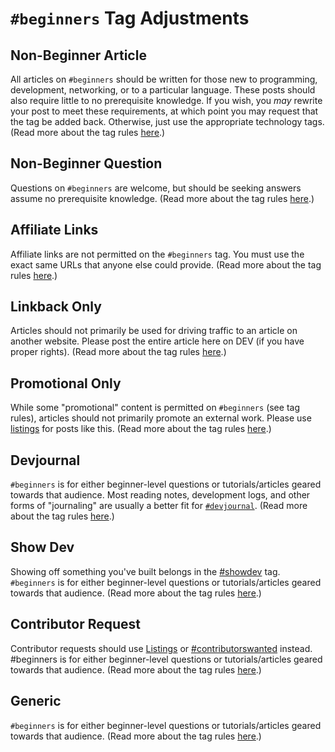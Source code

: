 # `#beginners` Tag Adjustments

## Non-Beginner Article

All articles on `#beginners` should be written for those new to programming, development, networking, or to a particular language. These posts should also require little to no prerequisite knowledge. If you wish, you *may* rewrite your post to meet these requirements, at which point you may request that the tag be added back. Otherwise, just use the appropriate technology tags. (Read more about the tag rules [here](https://dev.to/codemouse92/updated-beginner-tag-guidelines-1m2e).)

## Non-Beginner Question

Questions on `#beginners` are welcome, but should be seeking answers assume no prerequisite knowledge. (Read more about the tag rules [here](https://dev.to/codemouse92/updated-beginner-tag-guidelines-1m2e).)

## Affiliate Links

Affiliate links are not permitted on the `#beginners` tag. You must use the exact same URLs that anyone else could provide. (Read more about the tag rules [here](https://dev.to/codemouse92/updated-beginner-tag-guidelines-1m2e).)

## Linkback Only

Articles should not primarily be used for driving traffic to an article on another website. Please post the entire article here on DEV (if you have proper rights). (Read more about the tag rules [here](https://dev.to/codemouse92/updated-beginner-tag-guidelines-1m2e).)

## Promotional Only

While some "promotional" content is permitted on `#beginners` (see tag rules), articles should not primarily promote an external work. Please use [listings](https://dev.to/listings) for posts like this. (Read more about the tag rules [here](https://dev.to/codemouse92/updated-beginner-tag-guidelines-1m2e).)

## Devjournal

`#beginners` is for either beginner-level questions or tutorials/articles geared towards that audience. Most reading notes, development logs, and other forms of "journaling" are usually a better fit for [`#devjournal`](https://dev.to/t/devjournal). (Read more about the tag rules [here](https://dev.to/codemouse92/updated-beginner-tag-guidelines-1m2e).)

## Show Dev

Showing off something you've built belongs in the [#showdev](https://dev.to/t/showdev) tag. `#beginners` is for either beginner-level questions or tutorials/articles geared towards that audience. (Read more about the tag rules [here](https://dev.to/codemouse92/updated-beginner-tag-guidelines-1m2e).)

## Contributor Request

Contributor requests should use [Listings](https://dev.to) or [#contributorswanted](https://dev.to/t/contributorswanted) instead. #beginners is for either beginner-level questions or tutorials/articles geared towards that audience. (Read more about the tag rules [here](https://dev.to/codemouse92/updated-beginner-tag-guidelines-1m2e).)

## Generic

`#beginners` is for either beginner-level questions or tutorials/articles geared towards that audience. (Read more about the tag rules [here](https://dev.to/codemouse92/updated-beginner-tag-guidelines-1m2e).)
